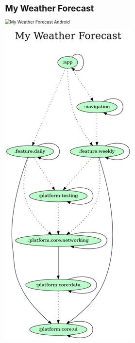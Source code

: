 # My Weather Forecast

[![My Weather Forecast Android](https://github.com/orogersilva/myweatherforecast/actions/workflows/ci.yml/badge.svg)](https://github.com/orogersilva/myweatherforecast/actions/workflows/ci.yml)

![](gradle/dependency-graph/project.dot.png)